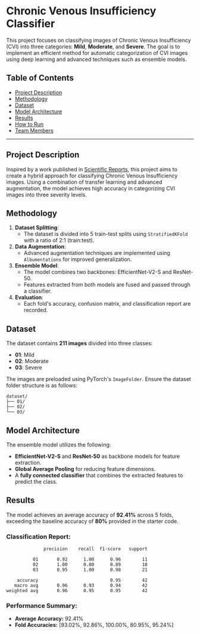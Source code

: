 # Chronic Venous Insufficiency Classifier

This project focuses on classifying images of Chronic Venous Insufficiency (CVI) into three categories: **Mild**, **Moderate**, and **Severe**. The goal is to implement an efficient method for automatic categorization of CVI images using deep learning and advanced techniques such as ensemble models.

## Table of Contents

- [Project Description](#project-description)
- [Methodology](#methodology)
- [Dataset](#dataset)
- [Model Architecture](#model-architecture)
- [Results](#results)
- [How to Run](#how-to-run)
- [Team Members](#team-members)

---

## Project Description

Inspired by a work published in [Scientific Reports](https://www.nature.com/articles/s41598-018-36284-5), this project aims to create a hybrid approach for classifying Chronic Venous Insufficiency images. Using a combination of transfer learning and advanced augmentation, the model achieves high accuracy in categorizing CVI images into three severity levels.

## Methodology

1. **Dataset Splitting**:
   - The dataset is divided into 5 train-test splits using `StratifiedKFold` with a ratio of 2:1 (train:test).
2. **Data Augmentation**:
   - Advanced augmentation techniques are implemented using `Albumentations` for improved generalization.
3. **Ensemble Model**:
   - The model combines two backbones: EfficientNet-V2-S and ResNet-50.
   - Features extracted from both models are fused and passed through a classifier.
4. **Evaluation**:
   - Each fold's accuracy, confusion matrix, and classification report are recorded.

## Dataset

The dataset contains **211 images** divided into three classes:
- **01**: Mild
- **02**: Moderate
- **03**: Severe

The images are preloaded using PyTorch's `ImageFolder`. Ensure the dataset folder structure is as follows:
```
dataset/
├── 01/
├── 02/
└── 03/
```

## Model Architecture

The ensemble model utilizes the following:
- **EfficientNet-V2-S** and **ResNet-50** as backbone models for feature extraction.
- **Global Average Pooling** for reducing feature dimensions.
- A **fully connected classifier** that combines the extracted features to predict the class.

## Results

The model achieves an average accuracy of **92.41%** across 5 folds, exceeding the baseline accuracy of **80%** provided in the starter code.

### Classification Report:
```
              precision    recall  f1-score   support

          01       0.92      1.00      0.96        11
          02       1.00      0.80      0.89        10
          03       0.95      1.00      0.98        21

    accuracy                           0.95        42
   macro avg       0.96      0.93      0.94        42
weighted avg       0.96      0.95      0.95        42
```

### Performance Summary:
- **Average Accuracy:** 92.41%
- **Fold Accuracies:** [93.02%, 92.86%, 100.00%, 80.95%, 95.24%]

